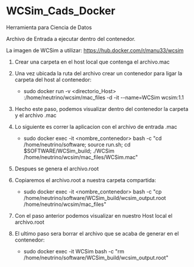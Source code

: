 # WCSim_Cads_Docker
Herramienta para Ciencia de Datos




Archivo de Entrada a ejecutar dentro del contenedor.

La imagen de WCSim a utilizar: https://hub.docker.com/r/manu33/wcsim

1. Crear una carpeta en el host local que contenga el archivo.mac
2. Una vez ubicada la ruta del archivo crear un contenedor para ligar la carpeta del host al contenedor:
   * sudo docker run -v <directorio_Host> :/home/neutrino/wcsim/mac_files -d -it --name=WCSim wcsim:1.1
   
3. Hecho este paso, podemos visualizar dentro del contenedor la carpeta y el archivo .mac

5. Lo siguiente es correr la aplicacion con el archivo de entrada .mac
    * sudo docker exec -it <nombre_contenedor> bash -c "cd /home/neutrino/software; source run.sh; cd $SOFTWARE/WCSim_build; ./WCSim /home/neutrino/wcsim/mac_files/WCSim.mac"
  
5. Despues se genera el archivo.root
6.  Copiaremos el archivo.root a nuestra carpeta compartida:
    * sudo docker exec -it <nombre_contenedor> bash -c "cp /home/neutrino/software/WCSim_build/wcsim_output.root /home/neutrino/wcsim/mac_files"
    
7. Con el paso anterior podemos visualizar en nuestro Host local el archivo.root
8. El ultimo paso sera borrar el archivo que se acaba de generar en el contenedor:
    * sudo docker exec -it WCSim bash -c "rm /home/neutrino/software/WCSim_build/wcsim_output.root"

